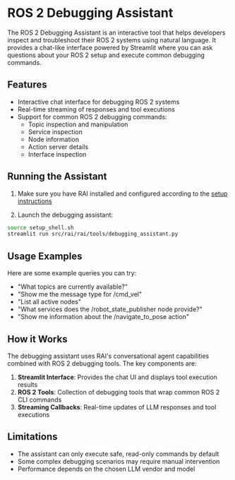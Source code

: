 # ROS 2 Debugging Assistant

The ROS 2 Debugging Assistant is an interactive tool that helps developers inspect and troubleshoot their ROS 2 systems using natural language. It provides a chat-like interface powered by Streamlit where you can ask questions about your ROS 2 setup and execute common debugging commands.

## Features

- Interactive chat interface for debugging ROS 2 systems
- Real-time streaming of responses and tool executions
- Support for common ROS 2 debugging commands:
  - Topic inspection and manipulation
  - Service inspection
  - Node information
  - Action server details
  - Interface inspection

## Running the Assistant

1. Make sure you have RAI installed and configured according to the [setup instructions](../README.md#setup)

2. Launch the debugging assistant:

```sh
source setup_shell.sh
streamlit run src/rai/rai/tools/debugging_assistant.py
```

## Usage Examples

Here are some example queries you can try:

- "What topics are currently available?"
- "Show me the message type for /cmd_vel"
- "List all active nodes"
- "What services does the /robot_state_publisher node provide?"
- "Show me information about the /navigate_to_pose action"

## How it Works

The debugging assistant uses RAI's conversational agent capabilities combined with ROS 2 debugging tools. The key components are:

1. **Streamlit Interface**: Provides the chat UI and displays tool execution results
2. **ROS 2 Tools**: Collection of debugging tools that wrap common ROS 2 CLI commands
3. **Streaming Callbacks**: Real-time updates of LLM responses and tool executions

## Limitations

- The assistant can only execute safe, read-only commands by default
- Some complex debugging scenarios may require manual intervention
- Performance depends on the chosen LLM vendor and model
